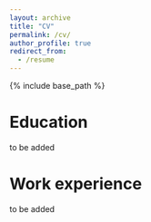 ```yaml
---
layout: archive
title: "CV"
permalink: /cv/
author_profile: true
redirect_from:
  - /resume
---
```


{% include base_path %}

Education
======
to be added

Work experience
======
to be added

